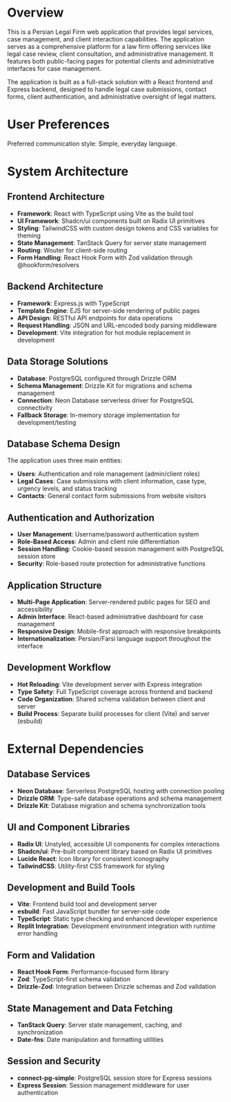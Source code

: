 # Overview

This is a Persian Legal Firm web application that provides legal services, case management, and client interaction capabilities. The application serves as a comprehensive platform for a law firm offering services like legal case review, client consultation, and administrative management. It features both public-facing pages for potential clients and administrative interfaces for case management.

The application is built as a full-stack solution with a React frontend and Express backend, designed to handle legal case submissions, contact forms, client authentication, and administrative oversight of legal matters.

# User Preferences

Preferred communication style: Simple, everyday language.

# System Architecture

## Frontend Architecture
- **Framework**: React with TypeScript using Vite as the build tool
- **UI Framework**: Shadcn/ui components built on Radix UI primitives
- **Styling**: TailwindCSS with custom design tokens and CSS variables for theming
- **State Management**: TanStack Query for server state management
- **Routing**: Wouter for client-side routing
- **Form Handling**: React Hook Form with Zod validation through @hookform/resolvers

## Backend Architecture
- **Framework**: Express.js with TypeScript
- **Template Engine**: EJS for server-side rendering of public pages
- **API Design**: RESTful API endpoints for data operations
- **Request Handling**: JSON and URL-encoded body parsing middleware
- **Development**: Vite integration for hot module replacement in development

## Data Storage Solutions
- **Database**: PostgreSQL configured through Drizzle ORM
- **Schema Management**: Drizzle Kit for migrations and schema management
- **Connection**: Neon Database serverless driver for PostgreSQL connectivity
- **Fallback Storage**: In-memory storage implementation for development/testing

## Database Schema Design
The application uses three main entities:
- **Users**: Authentication and role management (admin/client roles)
- **Legal Cases**: Case submissions with client information, case type, urgency levels, and status tracking
- **Contacts**: General contact form submissions from website visitors

## Authentication and Authorization
- **User Management**: Username/password authentication system
- **Role-Based Access**: Admin and client role differentiation
- **Session Handling**: Cookie-based session management with PostgreSQL session store
- **Security**: Role-based route protection for administrative functions

## Application Structure
- **Multi-Page Application**: Server-rendered public pages for SEO and accessibility
- **Admin Interface**: React-based administrative dashboard for case management
- **Responsive Design**: Mobile-first approach with responsive breakpoints
- **Internationalization**: Persian/Farsi language support throughout the interface

## Development Workflow
- **Hot Reloading**: Vite development server with Express integration
- **Type Safety**: Full TypeScript coverage across frontend and backend
- **Code Organization**: Shared schema validation between client and server
- **Build Process**: Separate build processes for client (Vite) and server (esbuild)

# External Dependencies

## Database Services
- **Neon Database**: Serverless PostgreSQL hosting with connection pooling
- **Drizzle ORM**: Type-safe database operations and schema management
- **Drizzle Kit**: Database migration and schema synchronization tools

## UI and Component Libraries
- **Radix UI**: Unstyled, accessible UI components for complex interactions
- **Shadcn/ui**: Pre-built component library based on Radix UI primitives
- **Lucide React**: Icon library for consistent iconography
- **TailwindCSS**: Utility-first CSS framework for styling

## Development and Build Tools
- **Vite**: Frontend build tool and development server
- **esbuild**: Fast JavaScript bundler for server-side code
- **TypeScript**: Static type checking and enhanced developer experience
- **Replit Integration**: Development environment integration with runtime error handling

## Form and Validation
- **React Hook Form**: Performance-focused form library
- **Zod**: TypeScript-first schema validation
- **Drizzle-Zod**: Integration between Drizzle schemas and Zod validation

## State Management and Data Fetching
- **TanStack Query**: Server state management, caching, and synchronization
- **Date-fns**: Date manipulation and formatting utilities

## Session and Security
- **connect-pg-simple**: PostgreSQL session store for Express sessions
- **Express Session**: Session management middleware for user authentication